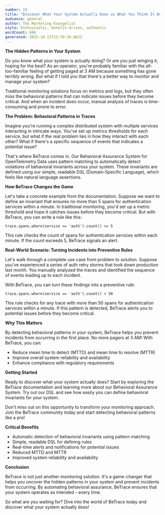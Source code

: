 ```yaml
---
number: 19
title: "Discover What Your System Actually Does vs What You Think It Does"
audience: general
author: The Marketing Evangelist
style: Enthusiastic, benefit-driven, authentic
wordCount: 604
generated: 2025-10-13T22:39:39.862Z
---
```


**The Hidden Patterns in Your System**

Do you know what your system is actually doing? Or are you just winging it, hoping for the best? As an operator, you're probably familiar with the all-too-familiar feeling of getting paged at 3 AM because something has gone terribly wrong. But what if I told you that there's a better way to monitor and manage your system?

Traditional monitoring solutions focus on metrics and logs, but they often miss the behavioral patterns that can indicate issues before they become critical. And when an incident does occur, manual analysis of traces is time-consuming and prone to error.

**The Problem: Behavioral Patterns in Traces**

Imagine you're running a complex distributed system with multiple services interacting in intricate ways. You've set up metrics thresholds for each service, but what if the real problem lies in how they interact with each other? What if there's a specific sequence of events that indicates a potential issue?

That's where BeTrace comes in. Our Behavioral Assurance System for OpenTelemetry Data uses pattern matching to automatically detect violations of behavioral invariants across your system. These invariants are defined using our simple, readable DSL (Domain-Specific Language), which feels like natural language assertions.

**How BeTrace Changes the Game**

Let's take a concrete example from the documentation. Suppose we want to define an invariant that ensures no more than 5 spans for authentication services within a minute. In traditional monitoring, you'd set up a metric threshold and hope it catches issues before they become critical. But with BeTrace, you can write a rule like this:

`trace.spans.where(service == 'auth').count() <= 5`

This rule checks the count of spans for authentication services within each minute. If the count exceeds 5, BeTrace signals an alert.

**Real-World Scenario: Turning Incidents into Preventive Rules**

Let's walk through a complete use case from problem to solution. Suppose you've experienced a series of auth retry storms that took down production last month. You manually analyzed the traces and identified the sequence of events leading up to each incident.

With BeTrace, you can turn these findings into a preventive rule:

`trace.spans.where(service == 'auth').count() > 50`

This rule checks for any trace with more than 50 spans for authentication services within a minute. If this pattern is detected, BeTrace alerts you to potential issues before they become critical.

**Why This Matters**

By detecting behavioral patterns in your system, BeTrace helps you prevent incidents from occurring in the first place. No more pagers at 3 AM! With BeTrace, you can:

* Reduce mean time to detect (MTTD) and mean time to resolve (MTTR)
* Improve overall system reliability and availability
* Enhance compliance with regulatory requirements

**Getting Started**

Ready to discover what your system actually does? Start by exploring the BeTrace documentation and learning more about our Behavioral Assurance System. Try out our DSL and see how easily you can define behavioral invariants for your system.

Don't miss out on this opportunity to transform your monitoring approach. Join the BeTrace community today and start detecting behavioral patterns like a pro!

**Critical Benefits**

* Automatic detection of behavioral invariants using pattern matching
* Simple, readable DSL for defining rules
* Real-time alerts and notifications for potential issues
* Reduced MTTD and MTTR
* Improved system reliability and availability

**Conclusion**

BeTrace is not just another monitoring solution. It's a game-changer that helps you uncover the hidden patterns in your system and prevent incidents from occurring. By automating behavioral assurance, BeTrace ensures that your system operates as intended – every time.

So what are you waiting for? Dive into the world of BeTrace today and discover what your system actually does!